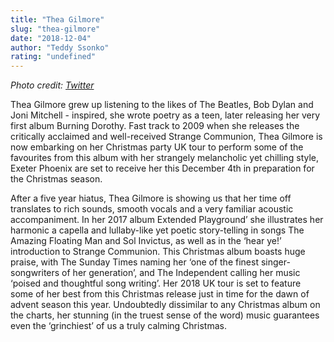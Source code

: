 ```yaml
---
title: "Thea Gilmore"
slug: "thea-gilmore"
date: "2018-12-04"
author: "Teddy Ssonko"
rating: "undefined"
---
```


_Photo credit: [Twitter](https://twitter.com/theagilmore)_

Thea Gilmore grew up listening to the likes of The Beatles, Bob Dylan and Joni Mitchell - inspired, she wrote poetry as a teen, later releasing her very first album Burning Dorothy. Fast track to 2009 when she releases the critically acclaimed and well-received Strange Communion, Thea Gilmore is now embarking on her Christmas party UK tour to perform some of the favourites from this album with her strangely melancholic yet chilling style, Exeter Phoenix are set to receive her this December 4th in preparation for the Christmas season.

After a five year hiatus, Thea Gilmore is showing us that her time off translates to rich sounds, smooth vocals and a very familiar acoustic accompaniment. In her 2017 album Extended Playground’ she illustrates her harmonic a capella and lullaby-like yet poetic story-telling in songs The Amazing Floating Man and Sol Invictus, as well as in the ‘hear ye!’ introduction to Strange Communion. This Christmas album boasts huge praise, with The Sunday Times naming her ‘one of the finest singer-songwriters of her generation’, and The Independent calling her music ‘poised and thoughtful song writing’. Her 2018 UK tour is set to feature some of her best from this Christmas release just in time for the dawn of advent season this year. Undoubtedly dissimilar to any Christmas album on the charts, her stunning (in the truest sense of the word) music guarantees even the ‘grinchiest’ of us a truly calming Christmas.
